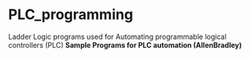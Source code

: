 # PLC_programming
Ladder Logic programs used for Automating programmable logical controllers (PLC)
<b> Sample Programs for PLC automation (AllenBradley) </b>
